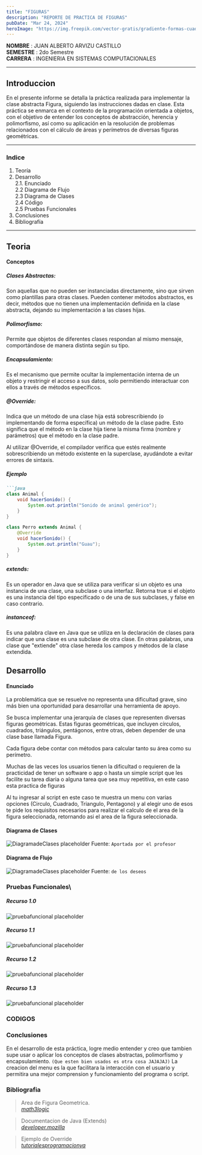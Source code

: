 ```yaml
---
title: "FIGURAS"
description: "REPORTE DE PRACTICA DE FIGURAS"
pubDate: "Mar 24, 2024"
heroImage: "https://img.freepik.com/vector-gratis/gradiente-formas-cuadradas-geometricas-sobre-fondo-oscuro_23-2148424228.jpg?size=626&ext=jpg&ga=GA1.1.672697106.1714953600&semt=ais"
---
```


**NOMBRE** : JUAN ALBERTO ARVIZU CASTILLO <br>
**SEMESTRE** : 2do Semestre<br>
**CARRERA** : INGENIERIA EN SISTEMAS COMPUTACIONALES

<hr>

## Introduccion

En el presente informe se detalla la práctica realizada para implementar la clase abstracta Figura, siguiendo las instrucciones dadas en clase. Esta práctica se enmarca en el contexto de la programación orientada a objetos, con el objetivo de entender los conceptos de abstracción, herencia y polimorfismo, así como su aplicación en la resolución de problemas relacionados con el cálculo de áreas y perímetros de diversas figuras geométricas.

<hr>

### Indice

1. Teoría
2. Desarrollo <br>
2.1. Enunciado <br> 
2.2 Diagrama de Flujo <br> 
2.3 Diagrama de Clases <br> 
2.4 Código <br> 
2.5 Pruebas Funcionales
3. Conclusiones
4. Bibliografía

<hr>

## Teoria

#### Conceptos

##### Clases Abstractas:

Son aquellas que no pueden ser instanciadas directamente, sino que sirven como plantillas para otras clases. Pueden contener métodos abstractos, es decir, métodos que no tienen una implementación definida en la clase abstracta, dejando su implementación a las clases hijas.

##### Polimorfismo:

Permite que objetos de diferentes clases respondan al mismo mensaje, comportándose de manera distinta según su tipo.

##### Encapsulamiento:

Es el mecanismo que permite ocultar la implementación interna de un objeto y restringir el acceso a sus datos, solo permitiendo interactuar con ellos a través de métodos específicos.

##### @Override:

Indica que un método de una clase hija está sobrescribiendo (o implementando de forma específica) un método de la clase padre. Esto significa que el método en la clase hija tiene la misma firma (nombre y parámetros) que el método en la clase padre.

Al utilizar @Override, el compilador verifica que estés realmente sobrescribiendo un método existente en la superclase, ayudándote a evitar errores de sintaxis.

##### Ejemplo
```markdown
```java 
class Animal {
    void hacerSonido() {
        System.out.println("Sonido de animal genérico");
    }
}

class Perro extends Animal {
    @Override
    void hacerSonido() {
        System.out.println("Guau");
    }
}
```

##### extends:

Es un operador en Java que se utiliza para verificar si un objeto es una instancia de una clase, una subclase o una interfaz. Retorna true si el objeto es una instancia del tipo especificado o de una de sus subclases, y false en caso contrario.

##### instanceof:

Es una palabra clave en Java que se utiliza en la declaración de clases para indicar que una clase es una subclase de otra clase. En otras palabras, una clase que "extiende" otra clase hereda los campos y métodos de la clase extendida.

## Desarrollo

#### Enunciado

La problemática que se resuelve no representa una dificultad grave, sino más bien una oportunidad para desarrollar una herramienta de apoyo.

Se busca implementar una jerarquía de clases que representen diversas figuras geométricas. Estas figuras geométricas, que incluyen círculos, cuadrados, triángulos, pentágonos, entre otras, deben depender de una clase base llamada Figura.

Cada figura debe contar con métodos para calcular tanto su área como su perímetro.

Muchas de las veces los usuarios tienen la dificultad o requieren de la practicidad de tener un software o app o hasta un simple script que les facilite su tarea diaria o alguna tarea que sea muy repetitiva, en este caso esta practica de figuras

Al tu ingresar al script en este caso te muestra un menu con varias opciones (Circulo, Cuadrado, Triangulo, Pentagono) y al elegir uno de esos te pide los requisitos necesarios para realizar el calculo de el area de la figura seleccionada, retornando asi el area de la figura seleccionada.

#### Diagrama de Clases

![DiagramadeClases placeholder](https://github.com/ArZz04/Figuras/blob/master/resources/clases.png?raw=true)
Fuente: `Aportada por el profesor`

#### Diagrama de Flujo

![DiagramadeClases placeholder](https://s1.significados.com/foto/diagrama-de-flujo-tipo-vertical.jpg?class=article)
Fuente: `de los deseos`

### Pruebas Funcionales\
##### Recurso 1.0
![pruebafuncional placeholder](https://github.com/ArZz04/Figuras/blob/master/resources/PF1.png?raw=true)
##### Recurso 1.1
![pruebafuncional placeholder](https://github.com/ArZz04/Figuras/blob/master/resources/PF2.png?raw=true)
##### Recurso 1.2
![pruebafuncional placeholder](https://github.com/ArZz04/Figuras/blob/master/resources/PF3.png?raw=true)
##### Recurso 1.3
![pruebafuncional placeholder](https://github.com/ArZz04/Figuras/blob/master/resources/PF4.png?raw=true)
### CODIGOS

<script src="https://gist.github.com/ArZz04/e37255f39f5326c53f28051cb3c7ae16.js"></script>

### Conclusiones

En el desarrollo de esta práctica, logre medio entender y creo que tambien supe usar o aplicar los conceptos de clases abstractas, polimorfismo y encapsulamiento. `(Que esten bien usados es otra cosa JAJAJAJ)` La creacion del menu es la que facilitara la interacción con el usuario y permitira una mejor comprension y funcionamiento del programa o script.


### Bibliografia

> Area de Figura Geometrica. <br>  <cite>[math3logic](https://math3logic.com/area-de-figura-geometricas)</cite>

> Documentacion de Java (Extends) <br> <cite>[developer.mozilla](https://developer.mozilla.org/es/docs/Web/JavaScript/Reference/Classes/extends)</cite>

> Ejemplo de Override <br> <cite>[tutorialesprogramacionya](https://www.tutorialesprogramacionya.com/javaya/detalleconcepto.php?punto=96&codigo=176&inicio=80)</cite>
